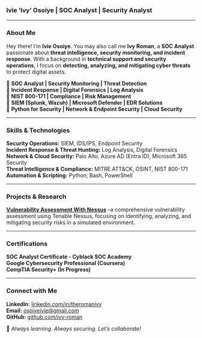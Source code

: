 ### **Ivie ‘Ivy’ Osoiye | SOC Analyst | Security Analyst**

---

### **About Me**  
Hey there! I’m **Ivie Osoiye**. You may also call me **Ivy Roman**, a **SOC Analyst** passionate about **threat intelligence, security monitoring, and incident response**. With a background in **technical support and security operations**, I focus on **detecting, analyzing, and mitigating cyber threats** to protect digital assets.  

🔹 **SOC Analyst | Security Monitoring | Threat Detection**  
🔹 **Incident Response | Digital Forensics | Log Analysis**  
🔹 **NIST 800-171 | Compliance | Risk Management**  
🔹 **SIEM (Splunk, Wazuh) | Microsoft Defender | EDR Solutions**  
🔹 **Python for Security | Network & Endpoint Security | Cloud Security**  

---

### **Skills & Technologies**  
**Security Operations:** SIEM, IDS/IPS, Endpoint Security  
**Incident Response & Threat Hunting:** Log Analysis, Digital Forensics  
**Network & Cloud Security:** Palo Alto, Azure AD (Entra ID), Microsoft 365 Security  
**Threat Intelligence & Compliance:** MITRE ATT&CK, OSINT, NIST 800-171  
**Automation & Scripting:** Python, Bash, PowerShell  

---

### **Projects & Research**  
**[Vulnerability Assessment With Nessus]([https://github.com/yourgithub](https://github.com/Ivy-Roman/Cybersecurity-Nessus-Assessment))** –a comprehensive vulnerability assessment using Tenable Nessus, focusing on identifying, analyzing, and mitigating security risks in a simulated environment.

---

### **Certifications**  
**SOC Analyst Certificate - Cyblack SOC Academy**  
**Google Cybersecurity Professional (Coursera)**  
**CompTIA Security+ (In Progress)**  

---

### **Connect with Me**  
**LinkedIn:** [linkedin.com/in/theromanivy](https://linkedin.com/in/theromanivy)  
**Email:** osoiyeivie@gmail.com  
**GitHub:** [github.com/ivy-roman](https://github.com/ivy-roman)  

🔹 *Always learning. Always securing. Let’s collaborate!* 

<!---
Ivy-Roman/Ivy-Roman is a ✨ special ✨ repository because its `README.md` (this file) appears on your GitHub profile.
You can click the Preview link to take a look at your changes.
--->
